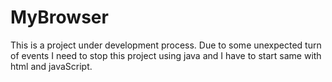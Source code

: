 # MyBrowser
This is a project under development process. Due to some unexpected turn of events I need to stop this project using java and 
I have  to start same with html and javaScript.

